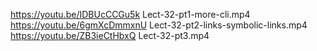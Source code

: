 https://youtu.be/IDBUcCCGu5k Lect-32-pt1-more-cli.mp4
https://youtu.be/6gmXcDmmxnU Lect-32-pt2-links-symbolic-links.mp4
https://youtu.be/ZB3ieCtHbxQ Lect-32-pt3.mp4
